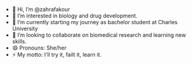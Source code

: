 - 👋 Hi, I’m @zahrafakour
- 👀 I’m interested in biology and drug development.
- 🌱 I’m currently starting my journey as bachelor student at Charles University 
- 💞️ I’m looking to collaborate on biomedical research and learning new skills.
- 😄 Pronouns: She/her
- ⚡ My motto: I'll try it, failt it, learn it.


